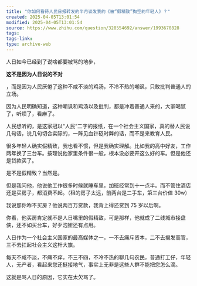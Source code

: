 ```yaml
---
title: "你如何看待人民日报转发的半月谈发表的《被“假精致”掏空的年轻人》？"
created: 2025-04-05T13:01:54
modified: 2025-04-05T13:01:54
source: https://www.zhihu.com/question/328554692/answer/1993670828
tags:
tags-link:
type: archive-web
---
```

人日如今已经到了说啥都要被骂的地步，

**这不是因为人日说的不对**

，而是因为人民厌倦了这种不咸不淡的鸡汤，不冷不热的嘲讽，只敢批判普通人的立场。

因为人民明确知道，这种嘲讽和鸡汤以及批判，都是冲着普通人来的，大家喝腻了，听烦了，看麻了。

人民想听的，是这家冠以“人民”二字的报纸，在一个社会主义国家，真的替人民说几句话，说几句切合实际的，一阵见血针砭时弊的话，而不是来教育人民。

很多年轻人确实假精致，我也看不惯，但是我确实理解。比如我的高中好友，工作两年换了三台车。按理说他家里条件很一般，根本没必要开这么好的车。但是他还是贷款买了。

是不是假精致？当然是。

但是我问他，他说他工作很多时候就睡车里，加班经常到十一点半。而不管住酒店还是买房子，都消费不起。（租的房子太远，前两台是二手车，第三台价值 30w）

我说那你咋不买房？他说两百万贷款，我背上得还贷到 75 岁以后啊。

你看，他买房肯定就不是人日嘴里的假精致，可是那样，他就成了二线城市接盘侠，还不如买台车，好歹泡妞还有点用。

人日作为一个社会主义国家的最高媒体之一，一不去痛斥资本，二不去揭发高官，三不去扛起社会主义这杆大旗。

每天不咸不淡，不痛不痒，不三不四，不冷不热的聊几句农民，普通打工仔，年轻人，无产者，看起来您还挺接地气，事实上无非是这些人群不能把您怎么滴。

这就是骂人日的原因，它实在太欠骂了。